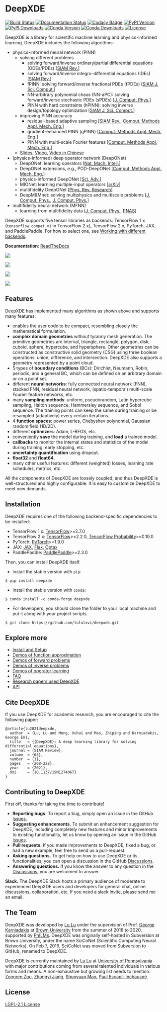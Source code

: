 # DeepXDE

[![Build Status](https://app.travis-ci.com/lululxvi/deepxde.svg?branch=master)](https://app.travis-ci.com/lululxvi/deepxde)
[![Documentation Status](https://readthedocs.org/projects/deepxde/badge/?version=latest)](https://deepxde.readthedocs.io/en/latest/?badge=latest)
[![Codacy Badge](https://app.codacy.com/project/badge/Grade/5c67adbfeabd4ccc9b84d2212c50a342)](https://www.codacy.com/gh/lululxvi/deepxde/dashboard?utm_source=github.com&amp;utm_medium=referral&amp;utm_content=lululxvi/deepxde&amp;utm_campaign=Badge_Grade)
[![PyPI Version](https://badge.fury.io/py/DeepXDE.svg)](https://badge.fury.io/py/DeepXDE)
[![PyPI Downloads](https://pepy.tech/badge/deepxde)](https://pepy.tech/project/deepxde)
[![Conda Version](https://anaconda.org/conda-forge/deepxde/badges/version.svg)](https://anaconda.org/conda-forge/deepxde)
[![Conda Downloads](https://img.shields.io/conda/dn/conda-forge/deepxde.svg)](https://anaconda.org/conda-forge/deepxde)
[![License](https://img.shields.io/github/license/lululxvi/deepxde)](https://github.com/lululxvi/deepxde/blob/master/LICENSE)

DeepXDE is a library for scientific machine learning and physics-informed learning. DeepXDE includes the following algorithms:

- physics-informed neural network (PINN)
    - solving different problems
        - solving forward/inverse ordinary/partial differential equations (ODEs/PDEs) [[SIAM Rev.](https://doi.org/10.1137/19M1274067)]
        - solving forward/inverse integro-differential equations (IDEs) [[SIAM Rev.](https://doi.org/10.1137/19M1274067)]
        - fPINN: solving forward/inverse fractional PDEs (fPDEs) [[SIAM J. Sci. Comput.](https://doi.org/10.1137/18M1229845)]
        - NN-arbitrary polynomial chaos (NN-aPC): solving forward/inverse stochastic PDEs (sPDEs) [[J. Comput. Phys.](https://doi.org/10.1016/j.jcp.2019.07.048)]
        - PINN with hard constraints (hPINN): solving inverse design/topology optimization [[SIAM J. Sci. Comput.](https://doi.org/10.1137/21M1397908)]
    - improving PINN accuracy
        - residual-based adaptive sampling [[SIAM Rev.](https://doi.org/10.1137/19M1274067), [Comput. Methods Appl. Mech. Eng.](https://doi.org/10.1016/j.cma.2022.115671)]
        - gradient-enhanced PINN (gPINN) [[Comput. Methods Appl. Mech. Eng.](https://doi.org/10.1016/j.cma.2022.114823)]
        - PINN with multi-scale Fourier features [[Comput. Methods Appl. Mech. Eng.](https://doi.org/10.1016/j.cma.2021.113938)]
    - [Slides](https://github.com/lululxvi/tutorials/blob/master/20211210_pinn/pinn.pdf), [Video](https://www.youtube.com/watch?v=Wfgr1pMA9fY&list=PL1e3Jic2_DwwJQ528agJYMEpA0oMaDSA9&index=13), [Video in Chinese](http://tianyuan.xmu.edu.cn/cn/minicourses/637.html)
- (physics-informed) deep operator network (DeepONet)
    - DeepONet: learning operators [[Nat. Mach. Intell.](https://doi.org/10.1038/s42256-021-00302-5)]
    - DeepONet extensions, e.g., POD-DeepONet [[Comput. Methods Appl. Mech. Eng.](https://doi.org/10.1016/j.cma.2022.114778)]
    - physics-informed DeepONet [[Sci. Adv.](https://doi.org/10.1126/sciadv.abi8605)]
    - MIONet: learning multiple-input operators [[arXiv](https://arxiv.org/abs/2202.06137)]
    - multifidelity DeepONet [[Phys. Rev. Research](https://doi.org/10.1103/PhysRevResearch.4.023210)]
    - DeepM&Mnet: solving multiphysics and multiscale problems [[J. Comput. Phys.](https://doi.org/10.1016/j.jcp.2021.110296), [J. Comput. Phys.](https://doi.org/10.1016/j.jcp.2021.110698)]
- multifidelity neural network (MFNN)
    - learning from multifidelity data [[J. Comput. Phys.](https://doi.org/10.1016/j.jcp.2019.109020), [PNAS](https://doi.org/10.1073/pnas.1922210117)]

DeepXDE supports five tensor libraries as backends: TensorFlow 1.x (`tensorflow.compat.v1` in TensorFlow 2.x), TensorFlow 2.x, PyTorch, JAX, and PaddlePaddle. For how to select one, see [Working with different backends](https://deepxde.readthedocs.io/en/latest/user/installation.html#working-with-different-backends).

**Documentation**: [ReadTheDocs](https://deepxde.readthedocs.io)

![](docs/images/pinn.png)

![](docs/images/deeponet.png)

![](docs/images/mfnn.png)

![](docs/images/backend.png)

## Features

DeepXDE has implemented many algorithms as shown above and supports many features:

- enables the user code to be compact, resembling closely the mathematical formulation.
- **complex domain geometries** without tyranny mesh generation. The primitive geometries are interval, triangle, rectangle, polygon, disk, cuboid, sphere, hypercube, and hypersphere. Other geometries can be constructed as constructive solid geometry (CSG) using three boolean operations: union, difference, and intersection. DeepXDE also supports a geometry represented by a point cloud.
- 5 types of **boundary conditions** (BCs): Dirichlet, Neumann, Robin, periodic, and a general BC, which can be defined on an arbitrary domain or on a point set.
- different **neural networks**: fully connected neural network (FNN), stacked FNN, residual neural network, (spatio-temporal) multi-scale Fourier feature networks, etc.
- many **sampling methods**: uniform, pseudorandom, Latin hypercube sampling, Halton sequence, Hammersley sequence, and Sobol sequence. The training points can keep the same during training or be resampled (adaptively) every certain iterations.
- 4 **function spaces**: power series, Chebyshev polynomial, Gaussian random field (1D/2D).
- different **optimizers**: Adam, L-BFGS, etc.
- conveniently **save** the model during training, and **load** a trained model.
- **callbacks** to monitor the internal states and statistics of the model during training: early stopping, etc.
- **uncertainty quantification** using dropout.
- **float32** and **float64**.
- many other useful features: different (weighted) losses, learning rate schedules, metrics, etc.

All the components of DeepXDE are loosely coupled, and thus DeepXDE is well-structured and highly configurable. It is easy to customize DeepXDE to meet new demands.

## Installation

DeepXDE requires one of the following backend-specific dependencies to be installed:

- TensorFlow 1.x: [TensorFlow](https://www.tensorflow.org)>=2.7.0
- TensorFlow 2.x: [TensorFlow](https://www.tensorflow.org)>=2.2.0, [TensorFlow Probability](https://www.tensorflow.org/probability)>=0.10.0
- PyTorch: [PyTorch](https://pytorch.org)>=1.9.0
- JAX: [JAX](https://jax.readthedocs.io), [Flax](https://flax.readthedocs.io), [Optax](https://optax.readthedocs.io)
- PaddlePaddle: [PaddlePaddle](https://www.paddlepaddle.org.cn)>=2.3.0

Then, you can install DeepXDE itself.

- Install the stable version with `pip`:

```
$ pip install deepxde
```

- Install the stable version with `conda`:

```
$ conda install -c conda-forge deepxde
```

- For developers, you should clone the folder to your local machine and put it along with your project scripts.

```
$ git clone https://github.com/lululxvi/deepxde.git
```

## Explore more

- [Install and Setup](https://deepxde.readthedocs.io/en/latest/user/installation.html)
- [Demos of function approximation](https://deepxde.readthedocs.io/en/latest/demos/function.html)
- [Demos of forward problems](https://deepxde.readthedocs.io/en/latest/demos/pinn_forward.html)
- [Demos of inverse problems](https://deepxde.readthedocs.io/en/latest/demos/pinn_inverse.html)
- [Demos of operator learning](https://deepxde.readthedocs.io/en/latest/demos/operator.html)
- [FAQ](https://deepxde.readthedocs.io/en/latest/user/faq.html)
- [Research papers used DeepXDE](https://deepxde.readthedocs.io/en/latest/user/research.html)
- [API](https://deepxde.readthedocs.io/en/latest/modules/deepxde.html)

## Cite DeepXDE

If you use DeepXDE for academic research, you are encouraged to cite the following paper:

```
@article{lu2021deepxde,
  author  = {Lu, Lu and Meng, Xuhui and Mao, Zhiping and Karniadakis, George Em},
  title   = {{DeepXDE}: A deep learning library for solving differential equations},
  journal = {SIAM Review},
  volume  = {63},
  number  = {1},
  pages   = {208-228},
  year    = {2021},
  doi     = {10.1137/19M1274067}
}
```

## Contributing to DeepXDE

First off, thanks for taking the time to contribute!

- **Reporting bugs.** To report a bug, simply open an issue in the GitHub [Issues](https://github.com/lululxvi/deepxde/issues).
- **Suggesting enhancements.** To submit an enhancement suggestion for DeepXDE, including completely new features and minor improvements to existing functionality, let us know by opening an issue in the GitHub [Issues](https://github.com/lululxvi/deepxde/issues).
- **Pull requests.** If you made improvements to DeepXDE, fixed a bug, or had a new example, feel free to send us a pull-request.
- **Asking questions.** To get help on how to use DeepXDE or its functionalities, you can open a discussion in the GitHub [Discussions](https://github.com/lululxvi/deepxde/discussions).
- **Answering questions.** If you know the answer to any question in the [Discussions](https://github.com/lululxvi/deepxde/discussions), you are welcomed to answer.

**Slack.** The DeepXDE Slack hosts a primary audience of moderate to experienced DeepXDE users and developers for general chat, online discussions, collaboration, etc. If you need a slack invite, please send me an email.

## The Team

DeepXDE was developed by [Lu Lu](https://lu.seas.upenn.edu) under the supervision of Prof. [George Karniadakis](https://www.brown.edu/research/projects/crunch/george-karniadakis) at [Brown University](https://www.brown.edu) from the summer of 2018 to 2020, supported by [PhILMs](https://www.pnnl.gov/computing/philms). DeepXDE was originally self-hosted in Subversion at Brown University, under the name SciCoNet (Scientific Computing Neural Networks). On Feb 7, 2019, SciCoNet was moved from Subversion to GitHub, renamed to DeepXDE.

DeepXDE is currently maintained by [Lu Lu](https://lu.seas.upenn.edu) at [University of Pennsylvania](https://www.upenn.edu) with major contributions coming from several talented individuals in various forms and means. A non-exhaustive but growing list needs to mention: [Zongren Zou](https://github.com/ZongrenZou), [Zhongyi Jiang](https://github.com/Jerry-Jzy), [Shunyuan Mao](https://github.com/smao-astro), [Paul Escapil-Inchauspé](https://github.com/pescap).

## License

[LGPL-2.1 License](https://github.com/lululxvi/deepxde/blob/master/LICENSE)
